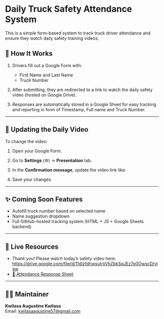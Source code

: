 # Daily Truck Safety Attendance System

This is a simple form-based system to track truck driver attendance and ensure they watch daily safety training videos.

## 🚛 How It Works

1. Drivers fill out a Google Form with:
   - First Name and Last Name
   - Truck Number

2. After submitting, they are redirected to a link to watch the daily safety video (hosted on Google Drive).

3. Responses are automatically stored in a Google Sheet for easy tracking and reporting in form of Timestamp, Full name and Truck Number.

---

## 🎥 Updating the Daily Video

To change the video:
1. Open your Google Form.
2. Go to **Settings** (⚙️) → **Presentation** tab.
3. In the **Confirmation message**, update the video link like:

4. Save your changes.

---

## ✨ Coming Soon Features

- Autofill truck number based on selected name
- Name suggestion dropdown
- Full GitHub-hosted tracking system (HTML + JS + Google Sheets backend)

---

## 📁 Live Resources

- Thank you! Please watch today’s safety video here: https://drive.google.com/file/d/11dizfdhwsutrjiVhZbkSqJEz7q0OwscD/view
- [🧾 Attendance Response Sheet](https://docs.google.com/spreadsheets/d/17c0H7_7loaY0qWzBciaPpNOT6vGcJiOqqEMpFQGHw4A/edit?usp=sharing)


---

## 👨‍🔧 Maintainer

**Kwilasa Augustine Kwilasa**  
Email: kwilasaagustine57@gmail.com  
